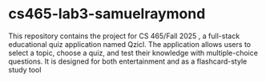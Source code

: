 # cs465-lab3-samuelraymond
This repository contains the project for CS 465/Fall 2025 , a full-stack educational quiz application named Qzicl. The application allows users to select a topic, choose a quiz, and test their knowledge with multiple-choice questions. It is designed for both entertainment and as a flashcard-style study tool
